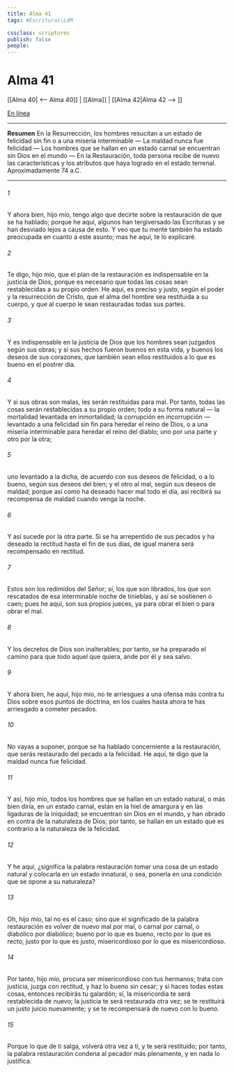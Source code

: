 ```yaml
---
title: Alma 41
tags: #Escrituras\LdM

cssclass: scriptures
publish: false
people:
---
```


# Alma 41
[[Alma 40| <-- Alma 40]] | [[Alma]] | [[Alma 42|Alma 42 --> ]]

[En línea](https://churchofjesuschrist.org/study/scriptures/bofm/alma/41?lang=spa)

---
__Resumen__
En la Resurrección, los hombres resucitan a un estado de felicidad sin fin o a una miseria interminable — La maldad nunca fue felicidad — Los hombres que se hallan en un estado carnal se encuentran sin Dios en el mundo — En la Restauración, toda persona recibe de nuevo las características y los atributos que haya logrado en el estado terrenal. Aproximadamente 74 a.C.

---
###### 1 
Y ahora bien, hijo mío, tengo algo que decirte sobre la restauración de que se ha hablado; porque he aquí, algunos han tergiversado las Escrituras y se han desviado lejos a causa de esto. Y veo que tu mente también ha estado preocupada en cuanto a este asunto; mas he aquí, te lo explicaré.

###### 2 
Te digo, hijo mío, que el plan de la restauración es indispensable en la justicia de Dios, porque es necesario que todas las cosas sean restablecidas a su propio orden. He aquí, es preciso y justo, según el poder y la resurrección de Cristo, que el alma del hombre sea restituida a su cuerpo, y que al cuerpo le sean restauradas todas sus partes.

###### 3 
Y es indispensable en la justicia de Dios que los hombres sean juzgados según sus obras; y si sus hechos fueron buenos en esta vida, y buenos los deseos de sus corazones, que también sean ellos restituidos a lo que es bueno en el postrer día.

###### 4 
Y si sus obras son malas, les serán restituidas para mal. Por tanto, todas las cosas serán restablecidas a su propio orden; todo a su forma natural — la mortalidad levantada en inmortalidad; la corrupción en incorrupción — levantado a una felicidad sin fin para heredar el reino de Dios, o a una miseria interminable para heredar el reino del diablo; uno por una parte y otro por la otra;

###### 5 
uno levantado a la dicha, de acuerdo con sus deseos de felicidad, o a lo bueno, según sus deseos del bien; y el otro al mal, según sus deseos de maldad; porque así como ha deseado hacer mal todo el día, así recibirá su recompensa de maldad cuando venga la noche.

###### 6 
Y así sucede por la otra parte. Si se ha arrepentido de sus pecados y ha deseado la rectitud hasta el fin de sus días, de igual manera será recompensado en rectitud.

###### 7 
Estos son los redimidos del Señor; sí, los que son librados, los que son rescatados de esa interminable noche de tinieblas, y así se sostienen o caen; pues he aquí, son sus propios jueces, ya para obrar el bien o para obrar el mal.

###### 8 
Y los decretos de Dios son inalterables; por tanto, se ha preparado el camino para que todo aquel que quiera, ande por él y sea salvo.

###### 9 
Y ahora bien, he aquí, hijo mío, no te arriesgues a una ofensa más contra tu Dios sobre esos puntos de doctrina, en los cuales hasta ahora te has arriesgado a cometer pecados.

###### 10 
No vayas a suponer, porque se ha hablado concerniente a la restauración, que serás restaurado del pecado a la felicidad. He aquí, te digo que la maldad nunca fue felicidad.

###### 11 
Y así, hijo mío, todos los hombres que se hallan en un estado natural, o más bien diría, en un estado carnal, están en la hiel de amargura y en las ligaduras de la iniquidad; se encuentran sin Dios en el mundo, y han obrado en contra de la naturaleza de Dios; por tanto, se hallan en un estado que es contrario a la naturaleza de la felicidad.

###### 12 
Y he aquí, ¿significa la palabra restauración tomar una cosa de un estado natural y colocarla en un estado innatural, o sea, ponerla en una condición que se opone a su naturaleza?

###### 13 
Oh, hijo mío, tal no es el caso; sino que el significado de la palabra restauración es volver de nuevo mal por mal, o carnal por carnal, o diabólico por diabólico; bueno por lo que es bueno, recto por lo que es recto, justo por lo que es justo, misericordioso por lo que es misericordioso.

###### 14 
Por tanto, hijo mío, procura ser misericordioso con tus hermanos; trata con justicia, juzga con rectitud, y haz lo bueno sin cesar; y si haces todas estas cosas, entonces recibirás tu galardón; sí, la misericordia te será restablecida de nuevo; la justicia te será restaurada otra vez; se te restituirá un justo juicio nuevamente; y se te recompensará de nuevo con lo bueno.

###### 15 
Porque lo que de ti salga, volverá otra vez a ti, y te será restituido; por tanto, la palabra restauración condena al pecador más plenamente, y en nada lo justifica.

